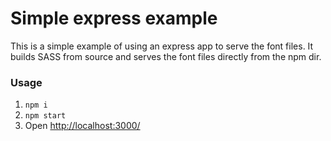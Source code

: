# Simple express example

This is a simple example of using an express app to serve the font files. It builds SASS from source and serves the font files directly from the npm dir.

### Usage

1. `npm i`
2. `npm start`
3. Open [http://localhost:3000/](http://localhost:3000/)
